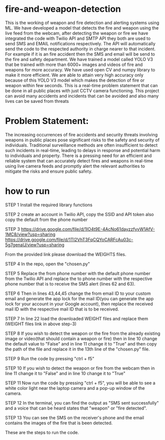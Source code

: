 # fire-and-weapon-detection
This is the working of weapon and fire detection and alerting systems using ML. We have developed a model that detects the fire and weapon using the live feed from the webcam, after detecting the weapon or fire we have integrated the code with Twilio API and SMTP API they both are used to send SMS and EMAIL notifications respectively. The API will automatically send the code to the respected authority in charge nearer to that incident. For example if it is an fire accident then the SMS and email will be send to the fire and safety department.  We have trained a model called YOLO V3 that be trained with more than 6000+ images and videos of fire and weapons for more accuracy. We have used open CV and numpy library to make it more efficient. We are able to attain very high accuracy only because of this YOLO V3 model which makes the detection of fire or weapon within few seconds. This is a real-time problem statement that can be done in all public places with just CCTV camera functioning. This project can avoid many accidents and incidents that can be avoided and also many lives can be saved from threats

# Problem Statement:
The increasing occurrences of fire accidents and security threats involving weapons in public places pose significant risks to the safety and security of individuals. Traditional surveillance methods are often insufficient to detect such incidents in real-time, leading to delays in response and potential harm to individuals and property. There is a pressing need for an efficient and reliable system that can accurately detect fires and weapons in real-time using live camera feeds and promptly alert the relevant authorities to mitigate the risks and ensure public safety.

# how to run
STEP 1 
Install the required library functions

STEP 2 
create an account in Twilio API, copy the SSID and API token also copy the default from the phone number 

STEP 3 
https://drive.google.com/file/d/1IO4t9E-4AcNo61dayzzfyvW1AfV-1MC8/view?usp=sharing
https://drive.google.com/file/d/1TI2VhT3FqCQYoCARFcAu03c-5g7genaU/view?usp=sharing

From the provided link please download the WEIGHTS files.

STEP 4
In the repo, open the "chosen.py"

STEP 5
Replace the from phone number with the default phone number from the Twilio API and replace the to phone number with the respective phone number that is to receive the SMS alert (lines 62 and 63).

STEP 6 
Then in lines 43,44,45 change the from email ID to your custom email and generate the app lock for the mail ID(you can generate the app lock for your account in your Google account), then replace the received mail ID with the respective mail ID that is to be received.

STEP 7
In line 22 load the downloaded WEIGHT files and replace them (WEIGHT files link in above step-3)

STEP 8
If you wish to detect the weapon or the fire from the already existing image or video(that should contain a weapon or fire) then in line 10 change the default value to "False" and in line 11 change it to "True" and then copy the path of the file and replace it in the 13th line of the "chosen.py" file.

STEP 9
Run the code by pressing "ctrl + f5"

STEP 10
If you wish to detect the weapon or fire from the webcam then in line 11 change it to "False" and in line 10 change it to "True"

STEP 11 
Now run the code by pressing "ctrl + f5", you will be able to see a white color light near the laptop camera and a pop-up window of the camera.

STEP 12 
In the terminal, you can find the output as "SMS sent successfully" and a voice that can be heard states that "weapon" or "fire detected".

STEP 13
You can see the SMS on the receiver's phone and the email contains the images of the fire that is been detected.

These are the steps to run the code.
